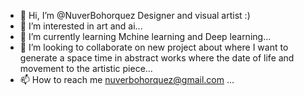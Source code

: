 - 👋 Hi, I’m @NuverBohorquez Designer and visual artist :)
- 👀 I’m interested in art and ai...
- 🌱 I’m currently learning  Mchine learning and Deep learning...
- 💞️ I’m looking to collaborate on new project about where I want to generate a space time in abstract works
     where the date of life and movement to the artistic piece...
- 📫 How to reach me nuverbohorquez@gmail.com ...

<!---
NuverBohorquez/NuverBohorquez is a ✨ special ✨ repository because its `README.md` (this file) appears on your GitHub profile.
You can click the Preview link to take a look at your changes.
--->

